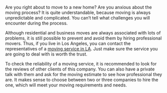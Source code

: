 Are you right about to move to a new home? Are you anxious about the moving process? It is quite understandable, because moving is always unpredictable and complicated. You can’t tell what challenges you will encounter during the process.


Although residential and business moves are always associated with lots of problems, it is still possible to prevent and avoid them by hiring professional movers. Thus, if you live in Los Angeles, you can contact the representatives of a <a href="http://www.usmajormoving.com/">moving service in LA</a>. Just make sure the service you are going to deal with is worth the trust.


To check the reliability of a moving service, it is recommended to look for the reviews of other clients of this company. You can also have a private talk with them and ask for the moving estimate to see how professional they are. It makes sense to choose between two or three companies to hire the one, which will meet your moving requirements and needs.
